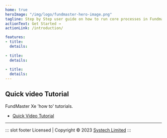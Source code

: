 ```yaml
---
home: true
heroImage: "/img/logo/fundmaster-hero-image.png"
tagline: Step by Step user guide on how to run core processes in Fundmaster Xe
actionText: Get Started →
actionLink: /introduction/

features:
- title:
  details: 
  
- title: 
  details: 
  
- title: 
  details:
---
```

## Quick video Tutorial
FundMaster Xe 'how to' tutorials.
- [Quick Video Tutorial](/videotutorials/)
---
 ::: slot footer
 Licensed | Copyright © 2023 [Systech Limited](https://systechafrica.com/)
:::